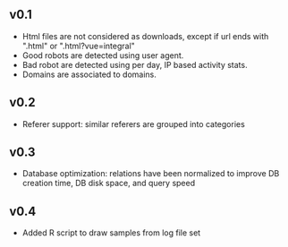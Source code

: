 
## v0.1

* Html files are not considered as downloads, except if url ends with ".html" or ".html?vue=integral"
* Good robots are detected using user agent.
* Bad robot are detected using per day, IP based activity stats.
* Domains are associated to domains.

## v0.2

* Referer support: similar referers are grouped into categories

## v0.3

* Database optimization: relations have been normalized to improve DB creation time, DB disk space, and query speed

## v0.4

* Added R script to draw samples from log file set



